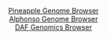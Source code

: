 <div id="Pineapple_Genome_Browser" align="center">
  <a href="https://igv.org/app/?sessionURL=blob:zZJda9swFIb_i6BjA8eW7Tj.gDLSNk1DurVL5mVtKUa2ZUedLDmS_JGE_PdpZWM3KzQXGwNdSIcjnfd99exBi4UknIEIOKbtmbYNDCDXvFuiqqb4I6qwBFGBqMQGELjAArMMg2gPCiQVihfX.uZaqVpGlkVUPagQK7kpXRNVaMcZ6qSZ8co655SilAukuJDWmUAtt0jZDjqcoro29WzX9KwcKWQhWq85k9yqMSuTTr.X_ColJWa8wknVUEWeBSRaj9aYmwV6P14tx1mGpZzj7Sw_Hc9n4y_uJL6fjs7v45urVTxavVmSkiHVCHwKL_z157v.xLnsb7pmertRYjG5wr2unHm.PHEv3kz6mggsT23fDtwgDKGvwyEsx_3_5FsvcqT32dcFsnmVe7TRTuhNT7fTTZXfZu2nP_oOwMEAlGeNZgFka.FHNjRcODI8ZzT4sbUDA8JQpyM4AdHDowGUQNk33f6wB2pba2KAxJvmGR4DcJFjAaJBCKFvh6HjDf0hDEP7YOxBI.jfi_YyXoQ.dMaOM0oKQpXGOU8kq6WJGDPbrDDL3ZFZkg9X6Gm5e6riWZjt7HjiBv18FvBROXwhSwPo0c_fp42.RtE_oe41QkyVHosa4ve72bqWl3zIpuldn7bzTTnsxHUevBjPcdEUXFRI6X5d0ceftLVIEMSULrREkpRQorYrnSLvQGQ7roYWZJxyTSEQZfoWGtCwPfjuN5zu4fHwHQ--">Pineapple Genome Browser</a>
</div>
<div id="Alphonso_Genome_Browser" align="center">
  <a href="https://igv.org/app/?sessionURL=blob:zZNra9swFIb_i6BlA8eW7SSuDWU4l6VZblubNCOlGFmRHW2y5EhyruS_Tw0b.9JB82FjoA_S4UjnPa.ecwQbIhUVHETAs92G7brAAmoltg.oKBkZo4IoEGWIKWIBSTIiCccEREeQIaXR7H5obq60LlXkOFSXtQLxXNjKt1GBDoKjrbKxKJy2YAylQiItpHJaEm2EQ_NNbUtSVJa2qe3bDWeJNHIQK1eCK.GUhOfJ1ryX_AolOeGiIElRMU3PAhKjx2hc2hn6EM8fYoyJUgOy7y9v40E_fvS7s0Wv2V7MJnfzWXN._UBzjnQlya2r4zru.fHgymvtboqqRMNeNvpS73wOeX7ld667u5JKom7dwL3xQwjr0FhD.ZLs_qeuzaIXdp7WB8F.Nzn4g0m_11p_7fn99WMG52oq_tD3yQJM4MqQAPBKBpELLR82rYbXrL1s3RsLwtC4IwUF0dOzBbRE.LtJfzoCvS8NL0CRdXVGxwJCLokEUc28Hbhh6DXqQR2GoXuyjqCS7O9Z.3F2HwbQiz2vmWSUaQPzMlG8VDbi3N7gzM4PF3qpeqOFHkHlT6d7NQ5XowIOWSDJ4A6_6uXLeJnS5.8zjb5F0T.h7i1CbJ1eihqms0.y08a6nY6Gq5L1D_H6W9VVZubGrw_Zi0GXmZMJWSBt8k3EHH_ytkGSIq5NYEMVTSmjej83PootiFzPN9gCLJgwHAKZp..gBS23Ad__xtM_PZ9.AA--">Alphonso Genome Browser</a>
</div>


<div id="DAF_Genomics_Browser" align="center">
  <a href="https://igv.org/app/?sessionURL=blob:tZFra9swFIb_iyD95JvkuyEMr3G3rN0GSd2wlBI0.zg2tSxXkpOmIf99wu0Y7MIYdCAJiXN536PniHYgZMM7lCBiYd_CGBlI1ny_pKxv4RNlIFFS0VaCgQRUIKArACVHVFGpaL640pW1Ur1MbLuklbmFjrOmkJZ0Ldqbkg.qBp1qEosy.sQ7updWwZlOVtSmbV_zTnKbFgVIaTp2D912s6f6.B7bjC1hw4ZWNaPqRpvQxkqrotpt05Xw.Bcj_0FZr.ZNulqmY_0lHOblNL2cpzdulq_fBefr_PP7VR6szpbNtqNqEDC92eVX91m_9IOHEjJv5s_Pwx0b2HX3ceLOzrLHvhEgpzjEkRvFceihk4FaXgwaASpqgRPsGSGJDOJ55svV9QP9B4I3KLm9M5AStLjX6bdHpA69BoUkPAwjMwNxUYJAiRk7TojjmPhe6DlxjE_GEQ2ifWWSF_kiDh2SEhJYXynT.lXTjt.nhX4NvhbGnzrr_a.YSByVE_L2yy5NoZ.Qi6fZ4uB9iBhbezhbRb9F5esJ_jhaxQWjSoeeny9gaKsVGXTqBxn3dHf6Bg--">DAF Genomics Browser</a>
</div>
